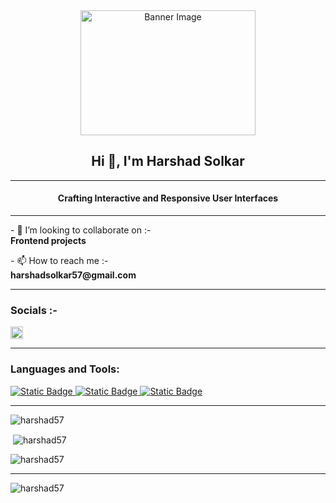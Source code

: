 <div align="center">
    <img height="200px" width="280px" src="https://camo.githubusercontent.com/5a40be99b5384a02b2ea628ca7b699d350ffef54b234f5bd09639a3f761c077d/68747470733a2f2f6d69726f2e6d656469756d2e636f6d2f76322f726573697a653a6669743a313237322f312a5a53566d57476363317765454e6230536861775778772e676966" alt="Banner Image">
</div>

<div>
    <h2 align="center">Hi 👋, I'm Harshad Solkar</h2><hr size=2 color=grey >
    <h4 align="center">Crafting Interactive and Responsive User Interfaces</h4>
</div>

<hr size=4 color=grey >

<div>
    <p>- 👯 I’m looking to collaborate on :-<br> <strong>Frontend projects</strong></p>
    <p>- 📫 How to reach me :-<br> <strong>harshadsolkar57@gmail.com</strong></p>
</div>

<hr size=4 color=grey >

<h3 align="left">Socials :-</h3>
<p align="left">
<a href="https://linkedin.com/in/harshad-solkar" target="blank"><img alt="Static Badge" src="https://img.shields.io/badge/Linkedin-blue?style=flat-square&logo=Linkedin&logoSize=auto" alt="harshad-solkar" height="20" /></a>
</p>
<hr size=4 color=grey >

<h3 align="left">Languages and Tools:</h3>
<p align="left"> <a href="https://www.w3schools.com/css/" target="_blank" rel="noreferrer"> <img alt="Static Badge" src="https://img.shields.io/badge/HTML-%23e34c26?style=for-the-badge&logo=Html5&logoColor=%23fff&logoSize=auto"> </a> 
<a href="https://www.w3.org/html/" target="_blank" rel="noreferrer"> <img alt="Static Badge" src="https://img.shields.io/badge/CSS-blue?style=for-the-badge&logo=Css3&logoSize=auto"> </a> 
<a href="https://developer.mozilla.org/en-US/docs/Web/JavaScript" target="_blank" rel="noreferrer"> 
      <img alt="Static Badge" src="https://img.shields.io/badge/JAVASCRIPT-grey?style=for-the-badge&logo=Javascript&logoSize=auto">   
          </a> </p>
<hr size=4 color=grey >

<p><img align="" src="https://github-readme-stats.vercel.app/api/top-langs?username=harshad57&show_icons=true&locale=en&layout=compact" alt="harshad57" /></p>

<p>&nbsp;<img align="center" src="https://github-readme-stats.vercel.app/api?username=harshad57&show_icons=true&locale=en" alt="harshad57" /></p>

<p><img align="center" src="https://github-readme-streak-stats.herokuapp.com/?user=harshad57&" alt="harshad57" /></p>

<hr size=4 color=grey >

<p align="left"> <img src="https://komarev.com/ghpvc/?username=harshad57&label=Profile%20views&color=0e75b6&style=flat" alt="harshad57" /> </p>